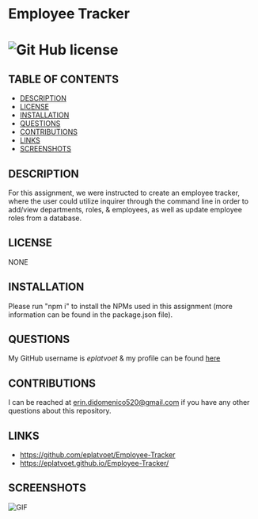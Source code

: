# Employee Tracker
  # ![Git Hub license](https://img.shields.io/badge/License-Unlicensed-blue.svg)

  ## TABLE OF CONTENTS
  - [DESCRIPTION](#DESCRIPTION)  
  - [LICENSE](#LICENSE)  
  - [INSTALLATION](#INSTALLATION)   
  - [QUESTIONS](#QUESTIONS)  
  - [CONTRIBUTIONS](#CONTRIBUTIONS)  
  - [LINKS](#LINKS)  
  - [SCREENSHOTS](#SCREENSHOTS)  

  ## DESCRIPTION
  For this assignment, we were instructed to create an employee tracker, where the user could utilize inquirer through the command line in order to add/view departments, roles, & employees, as well as update employee roles from a database. 

  ## LICENSE
  NONE
  
  ## INSTALLATION
  Please run "npm i" to install the NPMs used in this assignment (more information can be found in the package.json file).
  
  ## QUESTIONS
  My GitHub username is *eplatvoet* & my profile can be found [here](https://github.com/eplatvoet) 
  
  ## CONTRIBUTIONS 
  I can be reached at erin.didomenico520@gmail.com if you have any other questions about this repository.

  ## LINKS
  - https://github.com/eplatvoet/Employee-Tracker  
  - https://eplatvoet.github.io/Employee-Tracker/  

  ## SCREENSHOTS
  ![GIF](EmployeeTracker.gif)
